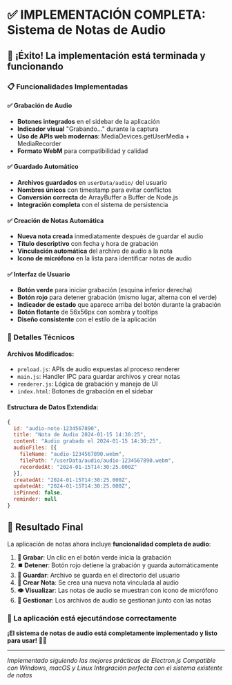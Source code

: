 # ✅ IMPLEMENTACIÓN COMPLETA: Sistema de Notas de Audio

## 🎉 ¡Éxito! La implementación está terminada y funcionando

### 📋 Funcionalidades Implementadas

#### ✅ Grabación de Audio
- **Botones integrados** en el sidebar de la aplicación
- **Indicador visual** "Grabando..." durante la captura
- **Uso de APIs web modernas**: MediaDevices.getUserMedia + MediaRecorder
- **Formato WebM** para compatibilidad y calidad

#### ✅ Guardado Automático
- **Archivos guardados** en `userData/audio/` del usuario
- **Nombres únicos** con timestamp para evitar conflictos
- **Conversión correcta** de ArrayBuffer a Buffer de Node.js
- **Integración completa** con el sistema de persistencia

#### ✅ Creación de Notas Automática
- **Nueva nota creada** inmediatamente después de guardar el audio
- **Título descriptivo** con fecha y hora de grabación
- **Vinculación automática** del archivo de audio a la nota
- **Icono de micrófono** en la lista para identificar notas de audio

#### ✅ Interfaz de Usuario
- **Botón verde** para iniciar grabación (esquina inferior derecha)
- **Botón rojo** para detener grabación (mismo lugar, alterna con el verde)
- **Indicador de estado** que aparece arriba del botón durante la grabación
- **Botón flotante** de 56x56px con sombra y tooltips
- **Diseño consistente** con el estilo de la aplicación

### 🔧 Detalles Técnicos

#### Archivos Modificados:
- `preload.js`: APIs de audio expuestas al proceso renderer
- `main.js`: Handler IPC para guardar archivos y crear notas
- `renderer.js`: Lógica de grabación y manejo de UI
- `index.html`: Botones de grabación en el sidebar

#### Estructura de Datos Extendida:
```javascript
{
  id: "audio-note-1234567890",
  title: "Nota de Audio 2024-01-15 14:30:25",
  content: "Audio grabado el 2024-01-15 14:30:25",
  audioFiles: [{
    fileName: "audio-1234567890.webm",
    filePath: "/userData/audio/audio-1234567890.webm",
    recordedAt: "2024-01-15T14:30:25.000Z"
  }],
  createdAt: "2024-01-15T14:30:25.000Z",
  updatedAt: "2024-01-15T14:30:25.000Z",
  isPinned: false,
  reminder: null
}
```

## 🎯 Resultado Final

La aplicación de notas ahora incluye **funcionalidad completa de audio**:

1. **🎤 Grabar**: Un clic en el botón verde inicia la grabación
2. **⏹️ Detener**: Botón rojo detiene la grabación y guarda automáticamente
3. **💾 Guardar**: Archivo se guarda en el directorio del usuario
4. **📝 Crear Nota**: Se crea una nueva nota vinculada al audio
5. **👁️ Visualizar**: Las notas de audio se muestran con icono de micrófono
6. **🎵 Gestionar**: Los archivos de audio se gestionan junto con las notas

### 🚀 La aplicación está ejecutándose correctamente

**¡El sistema de notas de audio está completamente implementado y listo para usar!** 🎵✨

---

*Implementado siguiendo las mejores prácticas de Electron.js*
*Compatible con Windows, macOS y Linux*
*Integración perfecta con el sistema existente de notas*
